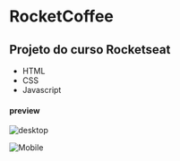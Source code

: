 # RocketCoffee
## Projeto do curso Rocketseat
- HTML
- CSS
- Javascript
 #### preview
 ![desktop](https://github.com/RobertFill/RocketCoffee/assets/121053613/90384333-8d20-4590-8416-44fb54bcf8f8)

 ![Mobile](https://github.com/RobertFill/RocketCoffee/assets/121053613/e34ff065-7154-48ef-b404-5451ec270585)
  
